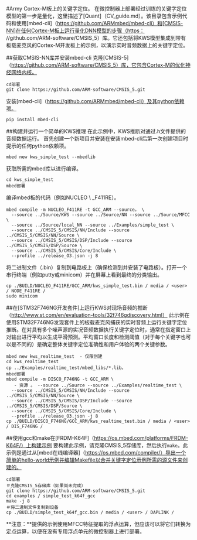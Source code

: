 #Army Cortex-M板上的关键字定位。
在微控制器上部署经过训练的关键字定位模型的第一步是量化，这里描述了[Quant]（CV_guide.md）。该目录包含示例代码和使用[mbed-cli]（https://github.com/ARMmbed/mbed-cli）和[CMSIS-NN]在任何Cortex-M板上运行量化DNN模型的步骤（https： //github.com/ARM-software/CMSIS_5）库。它还包括将KWS模型集成到带有板载麦克风的Cortex-M开发板上的示例，以演示实时音频数据上的关键字定位。

##获取CMSIS-NN库并安装mbed-cli
克隆[CMSIS-5]（https://github.com/ARM-software/CMSIS_5）库，它包含Cortex-M的优化神经网络内核。
```庆典
cd部署
git clone https://github.com/ARM-software/CMSIS_5.git
```
安装[mbed-cli]（https://github.com/ARMmbed/mbed-cli）及其python依赖项。
```庆典
pip install mbed-cli
```
##构建并运行一个简单的KWS推理
在此示例中，KWS推断对通过.h文件提供的音频数据运行。
首先创建一个新项目并安装在安装mbed-cli后第一次创建项目时提示的任何python依赖项。
```庆典
mbed new kws_simple_test --mbedlib
```
获取所需的mbed库以进行编译。
```庆典
cd kws_simple_test
mbed部署
```
编译mbed板的代码（例如NUCLEO \ _F411RE）。
```庆典
mbed compile -m NUCLEO_F411RE -t GCC_ARM --source。 \
  --source ../Source/KWS --source ../Source/NN --source ../Source/MFCC \
  --source ../Source/local_NN --source ../Examples/simple_test \
  --source ../CMSIS_5/CMSIS/NN/Include --source ../CMSIS_5/CMSIS/NN/Source \
  --source ../CMSIS_5/CMSIS/DSP/Include --source ../CMSIS_5/CMSIS/DSP/Source \
  --source ../CMSIS_5/CMSIS/Core/Include \
  --profile ../release_O3.json -j 8
```
将二进制文件（.bin）复制到电路板上（确保检测到并安装了电路板）。打开一个串行终端（例如putty或minicom）并在屏幕上看到最终的分类输出。
```庆典
cp ./BUILD/NUCLEO_F411RE/GCC_ARM/kws_simple_test.bin / media / <user> / NODE_F411RE /
sudo minicom
```
##在[STM32F746NG开发套件]上运行KWS对现场音频的推断（http://www.st.com/en/evaluation-tools/32f746gdiscovery.html）
此示例在使用STM32F746NG发现套件上的板载麦克风捕获的实时音频上运行关键字定位推断。在对具有多个噪声源的实况音频数据执行关键字定位时，通常在指定窗口上对输出进行平均以生成平滑预测。平均窗口长度和检测阈值（对于每个关键字也可以是不同的）是确定整体关键字定位准确性和用户体验的两个关键参数。
```庆典
mbed new kws_realtime_test  - 仅限创建
cd kws_realtime_test
cp ../Examples/realtime_test/mbed_libs/*.lib。
mbed部署
mbed compile -m DISCO_F746NG -t GCC_ARM \
   - 资源 。 --source ../Source --source ../Examples/realtime_test \
  --source ../CMSIS_5/CMSIS/NN/Include --source ../CMSIS_5/CMSIS/NN/Source \
  --source ../CMSIS_5/CMSIS/DSP/Include --source ../CMSIS_5/CMSIS/DSP/Source \
  --source ../CMSIS_5/CMSIS/Core/Include \
  --profile ../release_O3.json -j 8
cp ./BUILD/DISCO_F746NG/GCC_ARM/kws_realtime_test.bin / media / <user> / DIS_F746NG /
```
##使用gcc和make在[FRDM-K64F]（https://os.mbed.com/platforms/FRDM-K64F/）上构建示例
要构建此示例，请克隆CMSIS_5存储库，然后执行`make`。此示例是通过从[mbed在线编译器]（https://os.mbed.com/compiler/）导出一个简单的hello-world示例并编辑Makefile以合并关键字定位示例所需的源文件来创建的。
```庆典
cd部署
＃克隆CMSIS_5存储库（如果尚未完成）
git clone https://github.com/ARM-software/CMSIS_5.git
cd examples / simple_test_k64f_gcc
make -j 8
＃将二进制文件复制到设备
cp ./BUILD/simple_test_k64f_gcc.bin / media / <user> / DAPLINK /
```
**注意：**提供的示例使用MFCC特征提取的浮点运算，但应该可以将它们转换为定点运算，以便在没有专用浮点单元的微控制器上进行部署。
